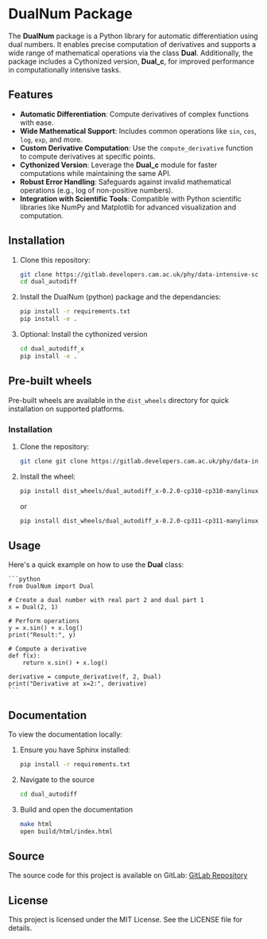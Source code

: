 # DualNum Package

The **DualNum**  package is a Python library for automatic differentiation using dual numbers. It enables precise computation of derivatives and supports a wide range of mathematical operations via the class **Dual**. Additionally, the package includes a Cythonized version, **Dual_c**, for improved performance in computationally intensive tasks.

## Features
- **Automatic Differentiation**: Compute derivatives of complex functions with ease.
- **Wide Mathematical Support**: Includes common operations like `sin`, `cos`, `log`, `exp`, and more.
- **Custom Derivative Computation**: Use the `compute_derivative` function to compute derivatives at specific points.
- **Cythonized Version**: Leverage the **Dual_c** module for faster computations while maintaining the same API.
- **Robust Error Handling**: Safeguards against invalid mathematical operations (e.g., log of non-positive numbers).
- **Integration with Scientific Tools**: Compatible with Python scientific libraries like NumPy and Matplotlib for advanced visualization and computation.

## Installation

1. Clone this repository:
   ```bash
   git clone https://gitlab.developers.cam.ac.uk/phy/data-intensive-science-mphil/assessments/c1_coursework1/sn665/-/main?ref_type=heads
   cd dual_autodiff
   ```

2. Install the DualNum (python) package and the dependancies:
   ```bash
   pip install -r requirements.txt
   pip install -e .
   ```

3. Optional: Install the cythonized version
   ```bash
   cd dual_autodiff_x
   pip install -e .
   ```

## Pre-built wheels 

Pre-built wheels are available in the `dist_wheels` directory for quick installation on supported platforms.

### Installation
1. Clone the repository:
   ```bash
   git clone git clone https://gitlab.developers.cam.ac.uk/phy/data-intensive-science-mphil/assessments/c1_coursework1/sn665.git
   ```

2. Install the wheel:
    ```bash
    pip install dist_wheels/dual_autodiff_x-0.2.0-cp310-cp310-manylinux_2_17_x86_64.manylinux2014_x86_64.whl
    ```
    or
    ```bash
    pip install dist_wheels/dual_autodiff_x-0.2.0-cp311-cp311-manylinux_2_17_x86_64.manylinux2014_x86_64.whl
    ```



## Usage

Here's a quick example on how to use the **Dual** class:

    ```python
    from DualNum import Dual

    # Create a dual number with real part 2 and dual part 1
    x = Dual(2, 1)

    # Perform operations
    y = x.sin() + x.log()
    print("Result:", y)

    # Compute a derivative
    def f(x):
        return x.sin() + x.log()

    derivative = compute_derivative(f, 2, Dual)
    print("Derivative at x=2:", derivative)
    ```

## Documentation

To view the documentation locally:

1. Ensure you have Sphinx installed:
   ```bash
   pip install -r requirements.txt

2. Navigate to the source
    ```bash
    cd dual_autodiff

3. Build and open the documentation
    ```bash
    make html
    open build/html/index.html
    ```

## Source

The source code for this project is available on GitLab:
[GitLab Repository](https://gitlab.developers.cam.ac.uk/phy/data-intensive-science-mphil/assessments/c1_coursework1/sn665/-/main?ref_type=heads)


## License

This project is licensed under the MIT License. See the LICENSE file for details.


